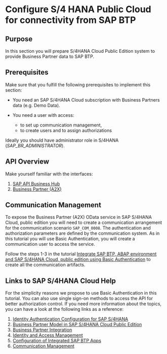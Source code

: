 # Configure S/4 HANA Public Cloud for connectivity from SAP BTP

## Purpose

In this section you will prepare S/4HANA Cloud Public Edition system to provide Business Partner data to SAP BTP.

## Prerequisites

Make sure that you fulfill the following prerequisites to implement this section:

- You need an SAP S/4HANA Cloud subscription with Business Partners data (e.g. Demo Data).

- You need a user with access:

    - to set up communication management,
    - to create users and to assign authorizations

Ideally you should have administrator role in S/4HANA (*SAP_BR_ADMINISTRATOR*).

## API Overview

Make yourself familiar with the interfaces:

1. [SAP API Business Hub](https://api.sap.com/package/SAPS4HANACloud/all)
2. [Business Partner (A2X)](https://api.sap.com/api/API_BUSINESS_PARTNER/overview) 

## Communication Management

To expose the Business Partner (A2X) OData service in SAP S/4HANA Cloud, public edition you will need to create a communication arrangement for the communication scenario `SAP_COM_0008`. The authentication and authorization parameters are defined by the communication system. As in this tutorial you will use Basic Authentication, you will create a communication user to access the service. 

Follow the steps 1-3 in the tutorial [Integrate SAP BTP, ABAP environment and SAP S/4HANA Cloud, public edition using Basic Authentication](https://developers.sap.com/tutorials/abap-environment-business-partner-basic-auth..html) to create all the communication artifacts.

## Links to SAP S/4HANA Cloud Help

For the simplicity reasons we propose to use Basic Authentication in this tutorial. You can also use single sign-on methods to access the API for better authorization control. If you need more information about the topics, you can have a look at the following links as a reference: 

1. [Identity Authentication Configuration for SAP S/4HANA](https://help.sap.com/docs/cloud-identity/system-integration-guide/identity-authentication-configuration-for-sap-s-4hana)
2. [Business Partner Model in SAP S/4HANA Cloud Public Edition](https://help.sap.com/docs/SAP_S4HANA_CLOUD/0bebd08dffca45afa67b1f751199afd0/0b8351762c0b4b2aa7844905d9a3a441.html)
3. [Business Partner Integration](https://help.sap.com/docs/SAP_S4HANA_CLOUD/3c916ef10fc240c9afc594b346ffaf77/f7399c7374d3475a96a56a0856b5f3ee.html)
3. [Identity and Access Management](https://help.sap.com/docs/SAP_S4HANA_CLOUD/a630d57fc5004c6383e7a81efee7a8bb/f25f9108740442c3804370f2d88a9bdd.html?q=Maintain%20Business%20Users)
4. [Configuration of Integrated SAP BTP Apps](https://help.sap.com/docs/SAP_S4HANA_CLOUD/0f69f8fb28ac4bf48d2b57b9637e81fa/1a2f16c997f741278347545969947d76.html?q=SAP%20S%2F4HANA%20Cloud%20Launchpad)
5. [Communication Management](https://help.sap.com/docs/SAP_S4HANA_CLOUD/0f69f8fb28ac4bf48d2b57b9637e81fa/2e84a10c430645a88bdbfaaa23ac9ff7.html?q=SAP%20S%2F4HANA%20Cloud%20Launchpad)
